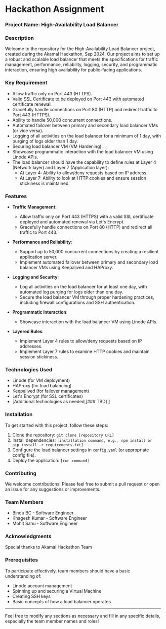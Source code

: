 # Hackathon Assignment

### Project Name: High-Availability Load Balancer

### Description
Welcome to the repository for the High-Availability Load Balancer project, created during the Akamai Hackathon, Sep 2024. Our project aims to set up a robust and scalable load balancer that meets the specifications for traffic management, performance, reliability, logging, security, and programmatic interaction, ensuring high availability for public-facing applications.

### Key Requirement


* Allow traffic only on Port 443 (HTTPS).
* Valid SSL Certificate to be deployed on Port 443 with automated certificate renewal.
* Gracefully handle connections on Port 80 (HTTP) and redirect traffic to Port 443 (HTTPS).
* Ability to handle 50,000 concurrent connections.
* Automated failover between primary and secondary load balancer VMs (or vice versa).
* Logging of all activities on the load balancer for a minimum of 1 day, with purging of logs older than 1 day.
* Securing load balancer VM (VM Hardening).
* Showcase programmatic interaction with the load balancer VM using Linode APIs.
* The load balancer should have the capability to define rules at Layer 4 (Network layer) and Layer 7 (Application layer):
    * At Layer 4: Ability to allow/deny requests based on IP address.
    * At Layer 7: Ability to look at HTTP cookies and ensure session stickiness is maintained.

### Features
- **Traffic Management**: 
  - Allow traffic only on Port 443 (HTTPS) with a valid SSL certificate deployed and automated renewal via Let's Encrypt.
  - Gracefully handle connections on Port 80 (HTTP) and redirect all traffic to Port 443.

- **Performance and Reliability**: 
  - Support up to 50,000 concurrent connections by creating a resilient application server.
  - Implement automated failover between primary and secondary load balancer VMs using Keepalived and HAProxy.

- **Logging and Security**: 
  - Log all activities on the load balancer for at least one day, with automated log purging for logs older than one day.
  - Secure the load balancer VM through proper hardening practices, including firewall configurations and SSH authentication.

- **Programmatic Interaction**: 
  - Showcase interaction with the load balancer VM using Linode APIs.

- **Layered Rules**: 
  - Implement Layer 4 rules to allow/deny requests based on IP addresses.
  - Implement Layer 7 rules to examine HTTP cookies and maintain session stickiness.

### Technologies Used
- Linode (for VM deployment)
- HAProxy (for load balancing)
- Keepalived (for failover management)
- Let's Encrypt (for SSL certificates)
- [Additional technologies as needed,[### TBD] ]

### Installation <tentaively> 
To get started with this project, follow these steps:
1. Clone the repository: `git clone [repository URL]`
2. Install dependencies: `[installation command, e.g., npm install or pip install -r requirements.txt]`
3. Configure the load balancer settings in `config.yaml` (or appropriate config file).
4. Deploy the application: `[run command]`

### Contributing
We welcome contributions! Please feel free to submit a pull request or open an issue for any suggestions or improvements.

### Team Members
- Bindu BC - Software Engineer
- Khagesh Kumar - Software Engineer
- Mohit Sahu - Software Engineer

### Acknowledgments
Special thanks to Akamai Hackathon Team

### Prerequisites
To participate effectively, team members should have a basic understanding of:
- Linode account management
- Spinning up and securing a Virtual Machine
- Creating SSH keys
- Basic concepts of how a load balancer operates

---

Feel free to modify any sections as necessary and fill in any specific details, especially the team member names and roles!
